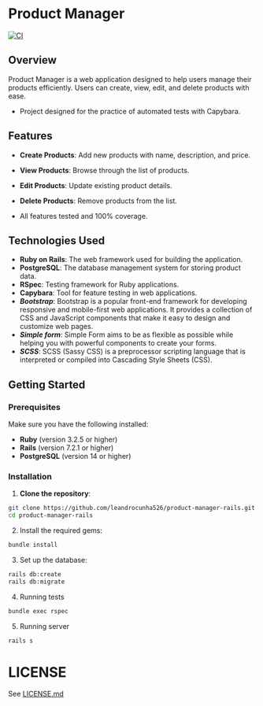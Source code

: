 # Product Manager

[![CI](https://github.com/leandrocunha526/project-manager-rails/actions/workflows/ci.yml/badge.svg)](https://github.com/leandrocunha526/project-manager-rails/actions/workflows/ci.yml)

## Overview

Product Manager is a web application designed to help users manage their products efficiently. Users can create, view, edit, and delete products with ease.

- Project designed for the practice of automated tests with Capybara.

## Features

- **Create Products**: Add new products with name, description, and price.
- **View Products**: Browse through the list of products.
- **Edit Products**: Update existing product details.
- **Delete Products**: Remove products from the list.

- All features tested and 100% coverage.

## Technologies Used

- **Ruby on Rails**: The web framework used for building the application.
- **PostgreSQL**: The database management system for storing product data.
- **RSpec**: Testing framework for Ruby applications.
- **Capybara**: Tool for feature testing in web applications.
- ***Bootstrap***:  Bootstrap is a popular front-end framework for developing responsive and mobile-first web applications. It provides a collection of CSS and JavaScript components that make it easy to design and customize web pages.
- ***Simple form***: Simple Form aims to be as flexible as possible while helping you with powerful components to create your forms.
- ***SCSS***: SCSS (Sassy CSS) is a preprocessor scripting language that is interpreted or compiled into Cascading Style Sheets (CSS).

## Getting Started

### Prerequisites

Make sure you have the following installed:

- **Ruby** (version 3.2.5 or higher)
- **Rails** (version 7.2.1 or higher)
- **PostgreSQL** (version 14 or higher)

### Installation

1. **Clone the repository**:

```bash
git clone https://github.com/leandrocunha526/product-manager-rails.git
cd product-manager-rails
```

2. Install the required gems:

```bash
bundle install
```

3. Set up the database:

```bash
rails db:create
rails db:migrate
```

4. Running tests

```bash
bundle exec rspec
```

5. Running server

```bash
rails s
```

# LICENSE
See [LICENSE.md](LICENSE.md)
